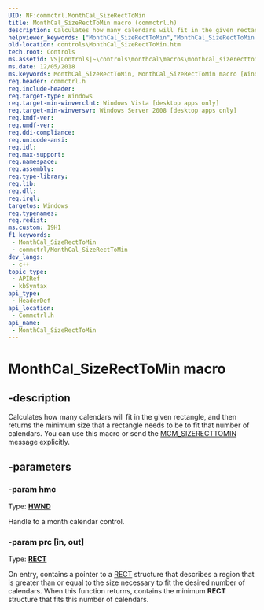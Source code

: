 ```yaml
---
UID: NF:commctrl.MonthCal_SizeRectToMin
title: MonthCal_SizeRectToMin macro (commctrl.h)
description: Calculates how many calendars will fit in the given rectangle, and then returns the minimum size that a rectangle needs to be to fit that number of calendars. You can use this macro or send the MCM_SIZERECTTOMIN message explicitly.
helpviewer_keywords: ["MonthCal_SizeRectToMin","MonthCal_SizeRectToMin macro [Windows Controls]","_shell_MonthCal_SizeRectToMin","_shell_MonthCal_SizeRectToMin_cpp","commctrl/MonthCal_SizeRectToMin","controls.MonthCal_SizeRectToMin","controls._shell_MonthCal_SizeRectToMin"]
old-location: controls\MonthCal_SizeRectToMin.htm
tech.root: Controls
ms.assetid: VS|Controls|~\controls\monthcal\macros\monthcal_sizerecttomin.htm
ms.date: 12/05/2018
ms.keywords: MonthCal_SizeRectToMin, MonthCal_SizeRectToMin macro [Windows Controls], _shell_MonthCal_SizeRectToMin, _shell_MonthCal_SizeRectToMin_cpp, commctrl/MonthCal_SizeRectToMin, controls.MonthCal_SizeRectToMin, controls._shell_MonthCal_SizeRectToMin
req.header: commctrl.h
req.include-header: 
req.target-type: Windows
req.target-min-winverclnt: Windows Vista [desktop apps only]
req.target-min-winversvr: Windows Server 2008 [desktop apps only]
req.kmdf-ver: 
req.umdf-ver: 
req.ddi-compliance: 
req.unicode-ansi: 
req.idl: 
req.max-support: 
req.namespace: 
req.assembly: 
req.type-library: 
req.lib: 
req.dll: 
req.irql: 
targetos: Windows
req.typenames: 
req.redist: 
ms.custom: 19H1
f1_keywords:
 - MonthCal_SizeRectToMin
 - commctrl/MonthCal_SizeRectToMin
dev_langs:
 - c++
topic_type:
 - APIRef
 - kbSyntax
api_type:
 - HeaderDef
api_location:
 - Commctrl.h
api_name:
 - MonthCal_SizeRectToMin
---
```


# MonthCal_SizeRectToMin macro


## -description

Calculates how many calendars will fit in the given rectangle, and then returns the minimum size that a rectangle needs to be to fit that number of calendars. You can use this macro or send the <a href="/windows/desktop/Controls/mcm-sizerecttomin">MCM_SIZERECTTOMIN</a> message explicitly.

## -parameters

### -param hmc

Type: <b><a href="/windows/desktop/WinProg/windows-data-types">HWND</a></b>

Handle to a month calendar control.

### -param prc [in, out]

Type: <b><a href="/windows/desktop/api/windef/ns-windef-rect">RECT</a></b>

On entry, contains a pointer to a <a href="/windows/desktop/api/windef/ns-windef-rect">RECT</a> structure that describes a region that is greater than or equal to the size necessary to fit the desired number of calendars. When this function returns, contains the minimum <b>RECT</b> structure that fits this number of calendars.